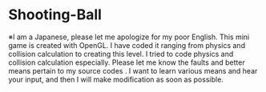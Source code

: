# Shooting-Ball
※I am a Japanese, please let me apologize for my poor English. This mini game is created with OpenGL. I have coded it ranging from physics and collision calculation to creating this level. I tried to code physics and collision calculation especially. Please let me know the faults and better means pertain to my source codes . I want to learn various means and hear your input, and then I will make modification as soon as possible.
